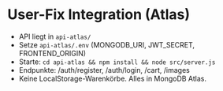 # User-Fix Integration (Atlas)
- API liegt in `api-atlas/`
- Setze `api-atlas/.env` (MONGODB_URI, JWT_SECRET, FRONTEND_ORIGIN)
- Starte: `cd api-atlas && npm install && node src/server.js`
- Endpunkte: /auth/register, /auth/login, /cart, /images
- Keine LocalStorage-Warenkörbe. Alles in MongoDB Atlas.
